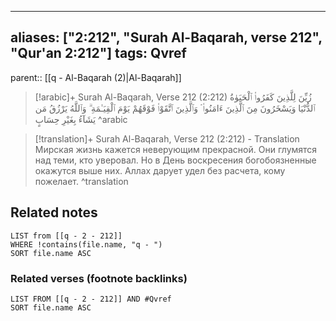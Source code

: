 
---
aliases: ["2:212", "Surah Al-Baqarah, verse 212", "Qur'an 2:212"]
tags: Qvref
---

parent:: [[q - Al-Baqarah (2)|Al-Baqarah]]

> [!arabic]+ Surah Al-Baqarah, Verse 212 (2:212)
> <span class="quran-arabic">زُيِّنَ لِلَّذِينَ كَفَرُوا۟ ٱلْحَيَوٰةُ ٱلدُّنْيَا وَيَسْخَرُونَ مِنَ ٱلَّذِينَ ءَامَنُوا۟ ۘ وَٱلَّذِينَ ٱتَّقَوْا۟ فَوْقَهُمْ يَوْمَ ٱلْقِيَـٰمَةِ ۗ وَٱللَّهُ يَرْزُقُ مَن يَشَآءُ بِغَيْرِ حِسَابٍ</span>
^arabic

> [!translation]+ Surah Al-Baqarah, Verse 212 (2:212) - Translation
> Мирская жизнь кажется неверующим прекрасной. Они глумятся над теми, кто уверовал. Но в День воскресения богобоязненные окажутся выше них. Аллах дарует удел без расчета, кому пожелает.
^translation



## Related notes
```dataview
LIST from [[q - 2 - 212]]
WHERE !contains(file.name, "q - ")
SORT file.name ASC
```

### Related verses (footnote backlinks)
```dataview
LIST FROM [[q - 2 - 212]] AND #Qvref
SORT file.name ASC
```

